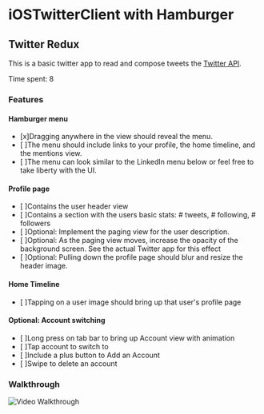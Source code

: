 # iOSTwitterClient with Hamburger

## Twitter Redux 

This is a basic twitter app to read and compose tweets the [Twitter API](https://apps.twitter.com/).

Time spent: 8

### Features

#### Hamburger menu

- [x]Dragging anywhere in the view should reveal the menu.
- [ ]The menu should include links to your profile, the home timeline, and the mentions view.
- [ ]The menu can look similar to the LinkedIn menu below or feel free to take liberty with the UI.

#### Profile page

- [ ]Contains the user header view
- [ ]Contains a section with the users basic stats: # tweets, # following, # followers
- [ ]Optional: Implement the paging view for the user description.
- [ ]Optional: As the paging view moves, increase the opacity of the background screen. See the actual Twitter app for this effect
- [ ]Optional: Pulling down the profile page should blur and resize the header image.

#### Home Timeline

- [ ]Tapping on a user image should bring up that user's profile page

#### Optional: Account switching

- [ ]Long press on tab bar to bring up Account view with animation
- [ ]Tap account to switch to
- [ ]Include a plus button to Add an Account
- [ ]Swipe to delete an account

### Walkthrough

![Video Walkthrough](Twitter.gif)
